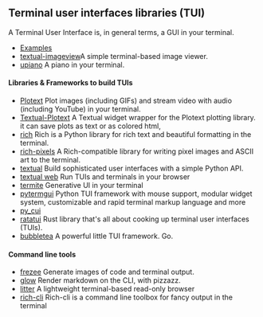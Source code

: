 
## Terminal user interfaces libraries (TUI)

A Terminal User Interface is, in general terms, a GUI in your terminal.

- [Examples](https://github.com/toolleeo/awesome-cli-apps-in-a-csv)
- [textual-imageview](https://github.com/adamviola/textual-imageview)A simple terminal-based image viewer.
- [upiano](https://github.com/eliasdorneles/upiano) A piano in your terminal.

#### Libraries & Frameworks to build TUIs 
- [Plotext](https://github.com/piccolomo/plotext) Plot images (including GIFs) and stream video with audio (including YouTube) in your terminal.
- [Textual-Plotext](https://pypi.org/project/textual-plotext/) A Textual widget wrapper for the Plotext plotting library.
it can save plots as text or as colored html,
- [rich](https://github.com/Textualize/rich) Rich is a Python library for rich text and beautiful formatting in the terminal.
- [rich-pixels](https://github.com/darrenburns/rich-pixels) A Rich-compatible library for writing pixel images and ASCII art to the terminal.
- [textual](https://github.com/Textualize/textual)  Build sophisticated user interfaces with a simple Python API. 
- [textual web](https://github.com/Textualize/textual-web) Run TUIs and terminals in your browser
- [termite](https://github.com/shobrook/termite) Generative UI in your terminal  
- [pytermgui](https://github.com/bczsalba/pytermgui) Python TUI framework with mouse support, modular widget system, customizable and rapid terminal markup language and more
- [py_cui](https://github.com/jwlodek/py_cui)
- [ratatui](https://github.com/ratatui/) Rust library that's all about cooking up terminal user interfaces (TUIs). 
- [bubbletea](https://github.com/charmbracelet/bubbletea) A powerful little TUI framework. Go.

#### Command line tools

- [frezee](https://github.com/charmbracelet/freeze) Generate images of code and terminal output.
- [glow](https://github.com/charmbracelet/glow) Render markdown on the CLI, with pizzazz.
- [litter](https://github.com/tuxcanfly/litter) A lightweight terminal-based read-only browser
- [rich-cli](https://github.com/textualize/rich-cli) Rich-cli is a command line toolbox for fancy output in the terminal



